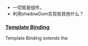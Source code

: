 
- 一切皆是组件。
- 利用shadowDom实现些其他什么？

### [Template Binding](https://www.polymer-project.org/docs/polymer/template.html)
Template Binding extends the <template> element with new attributes for binding data: 
bind、repeat、if、ref

[示例](https://github.com/Polymer/TemplateBinding/tree/master/examples/how_to)

# web components & Components
- [webcomponents.org](http://webcomponents.org/)
- [中文](http://docs.polymerchina.org/)
- [webcomponents-the-right-way](https://github.com/mateusortiz/webcomponents-the-right-way)
- [bosonic](http://bosonic.github.io/index.html)

- [Why Web Components Are Ready For Production](http://developer.telerik.com/featured/web-components-ready-production/)

- [Google Web Components](http://googlewebcomponents.github.io/)
- [Custom Elements](http://customelements.io/)

## Shadow DOM & template & custom-elements
- [Shadow DOM 101](http://www.html5rocks.com/en/tutorials/webcomponents/shadowdom/)
- [Shadow DOM 201](http://www.html5rocks.com/en/tutorials/webcomponents/shadowdom-201/)
- [template](http://www.html5rocks.com/en/tutorials/webcomponents/template/)

- [custom elements](http://www.html5rocks.com/en/tutorials/webcomponents/customelements/)
- [介绍custom-elements，GitHub如何应用](http://webcomponents.org/articles/introduction-to-custom-elements/)


## Polymer
- [polymer](https://www.polymer-project.org/)
- [谈谈Google Polymer以及Web UI框架的未来](http://www.csdn.net/article/2013-05-27/2815450-google-polymer)
- [observe-js](https://github.com/Polymer/observe-js)
- [TemplateBinding](https://github.com/Polymer/TemplateBinding)


## mdv
- [Model-driven Views: Design](http://mdv.googlecode.com/git/docs/design_intro.html)
- [handlebars-vs-polymer-mdv](http://jsperf.com/handlebars-vs-polymer-mdv/14)

“MDV” has been broken up into several new repositories to sepearate out the prollyfills from the Polymer pieces. New repos:

polymer-expressions - Polymer’s template binding syntax.
NodeBind - prollyfill for Node.bind()
TemplateBinding - prollyfill for Template Bindings.
observe-js - library for observing Arrays, Objects, and PathValues
